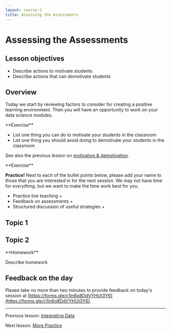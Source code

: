```yaml
---
layout: course-2
title: Assessing the Assessments
---
```


# Assessing the Assessments

## Lesson objectives

+ Describe actions to motivate students
+ Describe actions that can demotivate students

## Overview

Today we start by reviewing factors to consider for creating a positive 
learning environment. Then you will have an opportunity to work on your data 
science modules.

<div class="exercise" markdown="1">
**Exercise**

+ List one thing you can do to motivate your students in the classroom
+ List one thing you should avoid doing to demotivate your students in the
classroom

See also the previous lesson on [motivation & demotivation](2-2-motivation.md).
</div>

<div class="exercise" markdown="1">
**Exercise**

**Practice!** Next to each of the bullet points below, please add your name to 
those that you are interested in for the next session. We may not have time for 
_everything_, but we want to make the time work best for you.

+ Practice live teaching
    + 
+ Feedback on assessments
    + 
+ Structured discussion of useful strategies
    + 
</div>


## Topic 1

## Topic 2

<div class="exercise" markdown="1">
**Homework**

Describe homework
</div>

## Feedback on the day

Please take no more than two minutes to provide feedback on today's session at 
[https://forms.gle/c1in6o8DdVYHUt3Y6](https://forms.gle/c1in6o8DdVYHUt3Y6).

***

Previous lesson: [Integrating Data](5-2-integrating-data.md)

Next lesson: [More Practice](6-2-more-practice)
